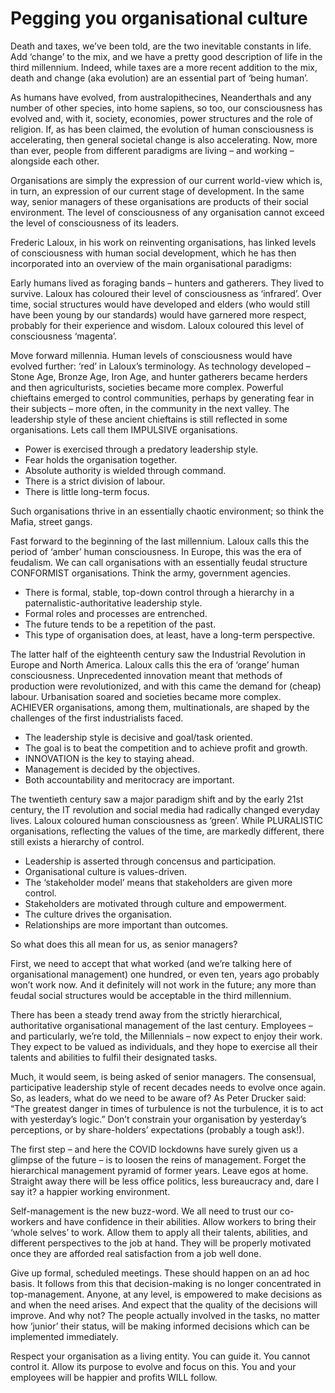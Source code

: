 # Pegging you organisational culture

Death and taxes, we’ve been told, are the two inevitable constants in life. Add ‘change’ to the mix, and we have a pretty good description of life in the third millennium. Indeed, while taxes are a more recent addition to the mix, death and change (aka evolution) are an essential part of ‘being human’.

As humans have evolved, from australopithecines, Neanderthals and any number of other species, into home sapiens, so too, our consciousness has evolved and, with it, society, economies, power structures and the role of religion. If, as has been claimed, the evolution of human consciousness is accelerating, then general societal change is also accelerating. Now, more than ever, people from different paradigms are living – and working – alongside each other.

Organisations are simply the expression of our current world-view which is, in turn, an expression of our current stage of development. In the same way, senior managers of these organisations are products of their social environment. The level of consciousness of any organisation cannot exceed the level of consciousness of its leaders.

Frederic Laloux, in his work on reinventing organisations, has linked levels of consciousness with human social development, which he has then incorporated into an overview of the main organisational paradigms:

Early humans lived as foraging bands – hunters and gatherers. They lived to survive. Laloux has coloured their level of consciousness as ‘infrared’. Over time, social structures would have developed and elders (who would still have been young by our standards) would have garnered more respect, probably for their experience and wisdom. Laloux coloured this level of consciousness ‘magenta’.

Move forward millennia. Human levels of consciousness would have evolved further: ‘red’ in Laloux’s terminology. As technology developed – Stone Age, Bronze Age, Iron Age, and hunter gatherers became herders and then agriculturists, societies became more complex. Powerful chieftains emerged to control communities, perhaps by generating fear in their subjects – more often, in the community in the next valley.  The leadership style of these ancient chieftains is still reflected in some organisations. Lets call them IMPULSIVE organisations. 

- Power is exercised through a predatory leadership style.
- Fear holds the organisation together.
- Absolute authority is wielded through command.
- There is a strict division of labour.
- There is little long-term focus.

Such organisations thrive in an essentially chaotic environment; so think the Mafia, street gangs.

Fast forward to the beginning of the last millennium. Laloux calls this the period of ‘amber’ human consciousness. In Europe, this was the era of feudalism. We can call organisations with an essentially feudal structure CONFORMIST organisations. Think the army, government agencies.

- There is formal, stable, top-down control through a hierarchy in a paternalistic-authoritative leadership style.
- Formal roles and processes are entrenched. 
- The future tends to be a repetition of the past. 
- This type of organisation does, at least, have a long-term perspective.

The latter half of the eighteenth century saw the Industrial Revolution in Europe and North America. Laloux calls this the era of ‘orange’ human consciousness. Unprecedented innovation meant that methods of production were revolutionized, and with this came the demand for (cheap) labour. Urbanisation soared and societies became more complex. ACHIEVER organisations, among them, multinationals, are shaped by the challenges of the first industrialists faced.

- The leadership style is decisive and goal/task oriented.
- The goal is to beat the competition and to achieve profit and growth.
- INNOVATION is the key to staying ahead.
- Management is decided by the objectives.
- Both accountability and meritocracy are important.

The twentieth century saw a major paradigm shift and by the early 21st century, the IT revolution and social media had radically changed everyday lives. Laloux coloured human consciousness as ‘green’. While PLURALISTIC organisations, reflecting the values of the time, are markedly different, there still exists a hierarchy of control.

- Leadership is asserted through concensus and participation.
- Organisational culture is values-driven.
- The ‘stakeholder model’ means that stakeholders are given more control.
- Stakeholders are motivated through culture and empowerment. 
- The culture drives the organisation.
- Relationships are more important than outcomes.

So what does this all mean for us, as senior managers?

First, we need to accept that what worked (and we’re talking here of organisational management) one hundred, or even ten, years ago probably won’t work now. And it definitely will not work in the future; any more than feudal social structures would be acceptable in the third millennium.

There has been a steady trend away from the strictly hierarchical, authoritative organisational management of the last century. Employees – and particularly, we’re told, the Millennials – now expect to enjoy their work. They expect to be valued as individuals, and they hope to exercise all their talents and abilities to fulfil their designated tasks. 

Much, it would seem, is being asked of senior managers. The consensual, participative leadership style of recent decades needs to evolve once again. So, as leaders, what do we need to be aware of? As Peter Drucker said: “The greatest danger in times of turbulence is not the turbulence, it is to act with yesterday’s logic.” Don’t constrain your organisation by yesterday’s perceptions, or by share-holders’ expectations (probably a tough ask!).

The first step – and here the COVID lockdowns have surely given us a glimpse of the future – is to loosen the reins of management. Forget the hierarchical management pyramid of former years. Leave egos at home. Straight away there will be less office politics, less bureaucracy and, dare I say it? a happier working environment.

Self-management is the new buzz-word. We all need to trust our co-workers and have confidence in their abilities. Allow workers to bring their ‘whole selves’ to work. Allow them to apply all their talents, abilities, and different perspectives to the job at hand. They will be properly motivated once they are afforded real satisfaction from a job well done. 

Give up formal, scheduled meetings. These should happen on an ad hoc basis. It follows from this that decision-making is no longer concentrated in top-management. Anyone, at any level, is empowered to make decisions as and when the need arises. And expect that the quality of the decisions will improve. And why not? The people actually involved in the tasks, no matter how ‘junior’ their status, will be making informed decisions which can be implemented immediately. 

Respect your organisation as a living entity. You can guide it. You cannot control it. Allow its purpose to evolve and focus on this. You and your employees will be happier and profits WILL follow. 

